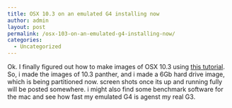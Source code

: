```yaml
---
title: OSX 10.3 on an emulated G4 installing now
author: admin
layout: post
permalink: /osx-103-on-an-emulated-g4-installing-now/
categories:
  - Uncategorized
---
```

Ok. I finally figured out how to make images of OSX 10.3 using [this tutorial][1]. So, i made the images of 10.3 panther, and i made a 6Gb hard drive image, which is being partitioned now. screen shots once its up and running fully will be posted somewhere. i might also find some benchmark software for the mac and see how fast my emulated G4 is agenst my real G3.

 [1]: http://os-emulation.net/pearpc/web/iso.html